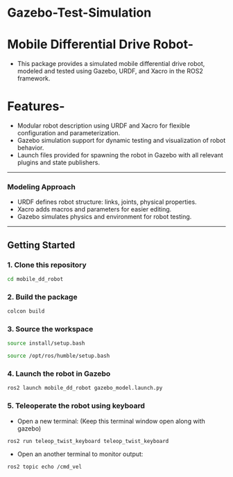 # Gazebo-Test-Simulation

# Mobile Differential Drive Robot-
- This package provides a simulated mobile differential drive robot, modeled and tested using Gazebo, URDF, and Xacro in the ROS2 framework.​

# Features-
- Modular robot description using URDF and Xacro for flexible configuration and parameterization.​​
- Gazebo simulation support for dynamic testing and visualization of robot behavior.​​
- Launch files provided for spawning the robot in Gazebo with all relevant plugins and state publishers.​

---
### Modeling Approach

- URDF defines robot structure: links, joints, physical properties.
- Xacro adds macros and parameters for easier editing.
- Gazebo simulates physics and environment for robot testing.

---

## Getting Started


### 1. Clone this repository
```bash
cd mobile_dd_robot
```

### 2. Build the package
```bash
colcon build
```

### 3. Source the workspace

```bash
source install/setup.bash
```

```bash
source /opt/ros/humble/setup.bash
```

### 4. Launch the robot in Gazebo

```bash
ros2 launch mobile_dd_robot gazebo_model.launch.py
```

### 5. Teleoperate the robot using keyboard

- Open a new terminal: (Keep this terminal window open along with gazebo)

```bash
ros2 run teleop_twist_keyboard teleop_twist_keyboard
```

- Open an another terminal to monitor output:

```bash
ros2 topic echo /cmd_vel
```




